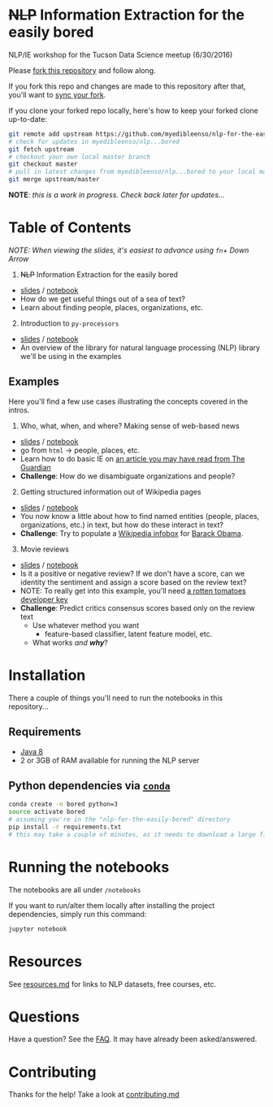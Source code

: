 # ~~NLP~~ Information Extraction for the easily bored
NLP/IE workshop for the Tucson Data Science meetup (6/30/2016)

Please [fork this repository](https://help.github.com/articles/fork-a-repo/#fork-an-example-repository) and follow along.

If you fork this repo and changes are made to this repository after that, you'll want to [sync your fork](https://help.github.com/articles/syncing-a-fork/).

If you clone your forked repo locally, here's how to keep your forked clone up-to-date:
  ```bash
  git remote add upstream https://github.com/myedibleenso/nlp-for-the-easily-bored
  # check for updates in myedibleenso/nlp...bored
  git fetch upstream  
  # checkout your own local master branch
  git checkout master
  # pull in latest changes from myedibleenso/nlp...bored to your local master
  git merge upstream/master
  ```

**NOTE**: _this is a work in progress. Check back later for updates..._

# Table of Contents

_NOTE: When viewing the slides, it's easiest to advance using `fn`+ Down Arrow_

1. ~~NLP~~ Information Extraction for the easily bored
  - <a href="https://myedibleenso.github.io/nlp-for-the-easily-bored/slides/nlp-for-the-easily-bored.html" target="_blank">slides</a> / [notebook](notebooks/nlp-for-the-easily-bored.ipynb)
   - How do we get useful things out of a sea of text?  
   - Learn about finding people, places, organizations, etc.

2. Introduction to `py-processors`

  - <a href="https://myedibleenso.github.io/nlp-for-the-easily-bored/slides/py-processors-intro.html" target="_blank">slides</a> / [notebook](notebooks/py-processors-intro.ipynb)
   - An overview of the library for natural language processing (NLP) library we'll be using in the examples

## Examples

Here you'll find a few use cases illustrating the concepts covered in the intros.

1. Who, what, when, and where?  Making sense of web-based news
  - <a href="https://myedibleenso.github.io/nlp-for-the-easily-bored/slides/news-ie-example.html" target="_blank">slides</a> / [notebook](notebooks/news-ie-example.ipynb)
  - go from `html` -> people, places, etc.  
  - Learn how to do basic IE on [an article you may have read from The Guardian](https://www.theguardian.com/world/2013/jun/09/edward-snowden-nsa-whistleblower-surveillance)
  - **Challenge**: How do we disambiguate organizations and people?

2. Getting structured information out of Wikipedia pages
  - <a href="https://myedibleenso.github.io/nlp-for-the-easily-bored/slides/wikipedia-ie-example.html" target="_blank">slides</a> / [notebook](notebooks/wikipedia-ie-example.ipynb)
  - You now know a little about how to find named entities (people, places, organizations, etc.) in text, but how do these interact in text?  
  - **Challenge**: Try to populate a [Wikipedia infobox](https://en.wikipedia.org/wiki/Infobox#wikipedia) for [Barack Obama](https://en.wikipedia.org/wiki/Barack_Obama).
3. Movie reviews
  - <a href="https://myedibleenso.github.io/nlp-for-the-easily-bored/slides/rotten-tomatoes-example.html" target="_blank">slides</a> / [notebook](notebooks/rotten-tomatoes-example.ipynb)
  - Is it a positive or negative review?  If we don't have a score, can we identity the sentiment and assign a score based on the review text?
  - NOTE: To really get into this example, you'll need [a rotten tomatoes developer key](http://developer.rottentomatoes.com)
  - **Challenge**: Predict critics consensus scores based only on the review text
    - Use whatever method you want
        - feature-based classifier, latent feature model, etc.
    - What works _and **why**_?

# Installation

There a couple of things you'll need to run the notebooks in this repository...

## Requirements
- [Java 8](https://docs.oracle.com/javase/8/docs/technotes/guides/install/install_overview.html)
- 2 or 3GB of RAM available for running the NLP server

## Python dependencies via [`conda`](http://conda.pydata.org/miniconda.html)

```bash
conda create -n bored python=3
source activate bored
# assuming you're in the "nlp-for-the-easily-bored" directory
pip install -r requirements.txt
# this may take a couple of minutes, as it needs to download a large file
```

# Running the notebooks

The notebooks are all under `/notebooks`

If you want to run/alter them locally after installing the project dependencies, simply run this command:
```python
jupyter notebook
```

# Resources

See [resources.md](resources/resources.md) for links to NLP datasets, free courses, etc.

# Questions

Have a question?  See the [FAQ](faq.md).  It may have already been asked/answered.

# Contributing

Thanks for the help!  Take a look at [contributing.md](contributing.md)
